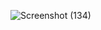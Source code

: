

![Screenshot (134)](https://github.com/user-attachments/assets/f4548031-e8d0-446e-86c5-c2edb0257b53)
